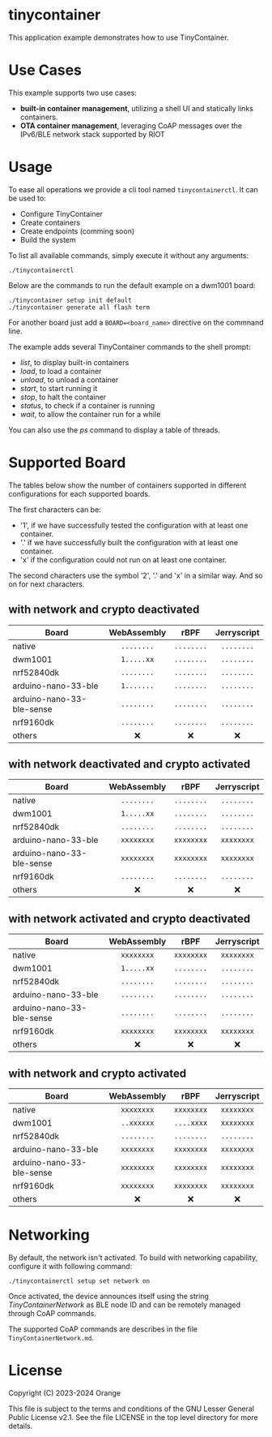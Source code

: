 tinycontainer
=============

This application example demonstrates how to use TinyContainer.

Use Cases
=========

This example supports two use cases:

* **built-in container management**, utilizing a shell UI and statically
  links containers.
* **OTA container management**, leveraging CoAP messages over the IPv6/BLE
  network stack supported by RIOT

Usage
=====

To ease all operations we provide a cli tool named `tinycontainerctl`. It can be
used to:

* Configure TinyContainer
* Create containers
* Create endpoints (comming soon)
* Build the system

To list all available commands, simply execute it without any arguments:

```
./tinycontainerctl
```

Below are the commands to run the default example on a dwm1001 board:

```
./tinycontainer setup init default
./tinycontainer generate all flash term
```

For another board just add a `BOARD=<board_name>` directive on the commnand
line.

The example adds several TinyContainer commands to the shell prompt:

* _list_, to display built-in containers
* _load_, to load a container
* _unload_, to unload a container
* _start_, to start running it
* _stop_, to halt the container
* _status_, to check if a container is running
* _wait_, to allow the container run for a while

You can also use the _ps_ command to display a table of threads.

Supported Board
===============

The tables below show the number of containers supported in different
configurations for each supported boards.

The first characters can be:

- '1', if we have successfully tested the configuration with at least one
  container.
- '.' if we have successfully built the configuration with at least one
  container.
- 'x' if the configuration could not run on at least one container.

The second characters use the symbol '2', '.' and 'x' in a similar way. And so
on for next characters.

with network and crypto deactivated
-----------------------------------

| Board                     | WebAssembly  | rBPF         | Jerryscript  |
|---------------------------|:------------:|:------------:|:------------:|
| native                    | `........`   | `........`   | `........`   |
| dwm1001                   | `1.....xx`   | `........`   | `........`   |
| nrf52840dk                | `........`   | `........`   | `........`   |
| arduino-nano-33-ble       | `1.......`   | `........`   | `........`   |
| arduino-nano-33-ble-sense | `........`   | `........`   | `........`   |
| nrf9160dk                 | `........`   | `........`   | `........`   |
| others                    | :x:          | :x:          | :x:          |

with network deactivated and crypto activated
---------------------------------------------

| Board                     | WebAssembly  | rBPF         | Jerryscript  |
|---------------------------|:------------:|:------------:|:------------:|
| native                    | `........`   | `........`   | `........`   |
| dwm1001                   | `1.....xx`   | `........`   | `........`   |
| nrf52840dk                | `........`   | `........`   | `........`   |
| arduino-nano-33-ble       | `xxxxxxxx`   | `xxxxxxxx`   | `xxxxxxxx`   |
| arduino-nano-33-ble-sense | `xxxxxxxx`   | `xxxxxxxx`   | `xxxxxxxx`   |
| nrf9160dk                 | `........`   | `........`   | `........`   |
| others                    | :x:          | :x:          | :x:          |

with network activated and crypto deactivated
------------------------------------------------

| Board                     | WebAssembly  | rBPF         | Jerryscript  |
|---------------------------|:------------:|:------------:|:------------:|
| native                    | `xxxxxxxx`   | `xxxxxxxx`   | `xxxxxxxx`   |
| dwm1001                   | `1.....xx`   | `........`   | `........`   |
| nrf52840dk                | `........`   | `........`   | `........`   |
| arduino-nano-33-ble       | `........`   | `........`   | `........`   |
| arduino-nano-33-ble-sense | `........`   | `........`   | `........`   |
| nrf9160dk                 | `xxxxxxxx`   | `xxxxxxxx`   | `xxxxxxxx`   |
| others                    | :x:          | :x:          | :x:          |

with network and crypto activated
---------------------------------

| Board                     | WebAssembly  | rBPF         | Jerryscript  |
|---------------------------|:------------:|:------------:|:------------:|
| native                    | `xxxxxxxx`   | `xxxxxxxx`   | `xxxxxxxx`   |
| dwm1001                   | `..xxxxxx`   | `....xxxx`   | `xxxxxxxx`   |
| nrf52840dk                | `........`   | `........`   | `........`   |
| arduino-nano-33-ble       | `xxxxxxxx`   | `xxxxxxxx`   | `xxxxxxxx`   |
| arduino-nano-33-ble-sense | `xxxxxxxx`   | `xxxxxxxx`   | `xxxxxxxx`   |
| nrf9160dk                 | `xxxxxxxx`   | `xxxxxxxx`   | `xxxxxxxx`   |
| others                    | :x:          | :x:          | :x:          |

Networking
==========

By default, the network isn't activated. To build with networking capability,
configure it with following command:

```
./tinycontainerctl setup set network on
```

Once activated, the device announces itself using the string
_TinyContainerNetwork_ as BLE node ID and can be remotely managed through CoAP
commands.

The supported CoAP commands are describes in the file
```TinyContainerNetwork.md```.

License
=======

Copyright (C) 2023-2024 Orange

This file is subject to the terms and conditions of the GNU Lesser
General Public License v2.1. See the file LICENSE in the top level
directory for more details.
